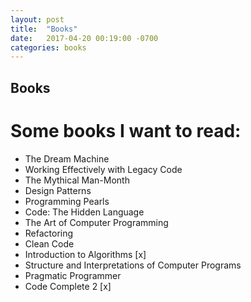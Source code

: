 ```yaml
---
layout: post
title:  "Books"
date:   2017-04-20 00:19:00 -0700
categories: books
---
```


## Books

# Some books I want to read:
- The Dream Machine
- Working Effectively with Legacy Code
- The Mythical Man-Month
- Design Patterns
- Programming Pearls
- Code: The Hidden Language
- The Art of Computer Programming
- Refactoring
- Clean Code
- Introduction to Algorithms [x]
- Structure and Interpretations of Computer Programs
- Pragmatic Programmer
- Code Complete 2 [x]